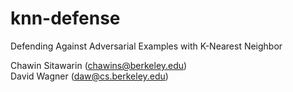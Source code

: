 # knn-defense
Defending Against Adversarial Examples with K-Nearest Neighbor

Chawin Sitawarin (chawins@berkeley.edu)  
David Wagner (daw@cs.berkeley.edu)
